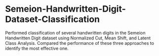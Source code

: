 # Semeion-Handwritten-Digit-Dataset-Classification
Performed classification of several handwritten digits in the Semeion Handwritten Digit dataset  using Normalized Cut, Mean Shift, and Latent Class Analysis. Compared the performance of these  three approaches to identify the most effective one.

